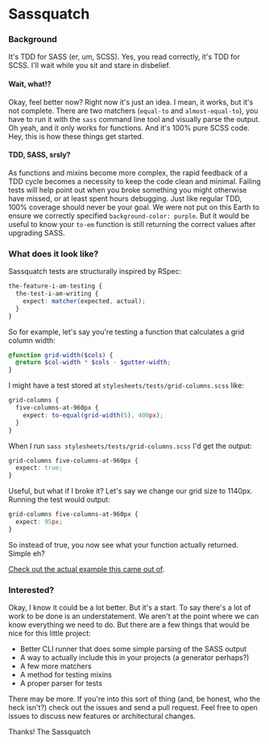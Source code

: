 # Sassquatch

### Background

It's TDD for SASS (er, um, SCSS). Yes, you read correctly, it's TDD for SCSS. I'll wait while you sit and stare in disbelief.

#### Wait, what!?

Okay, feel better now? Right now it's just an idea. I mean, it works, but it's not complete. There are two matchers (`equal-to` and `almost-equal-to`), you have to run it with the `sass` command line tool and visually parse the output. Oh yeah, and it only works for functions. And it's 100% pure SCSS code. Hey, this is how these things get started.

#### TDD, SASS, srsly?

As functions and mixins become more complex, the rapid feedback of a TDD cycle becomes a necessity to keep the code clean and minimal. Failing tests will help point out when you broke something you might otherwise have missed, or at least spent hours debugging. Just like regular TDD, 100% coverage should never be your goal. We were not put on this Earth to ensure we correctly specified `background-color: purple`. But it would be useful to know your `to-em` function is still returning the correct values after upgrading SASS.

### What does it look like?

Sassquatch tests are structurally inspired by RSpec:

```scss
the-feature-i-am-testing {
  the-test-i-am-writing {
    expect: matcher(expected, actual);
  }
}
```

So for example, let's say you're testing a function that calculates a grid column width:

```scss
@function grid-width($cols) {
  @return $col-width * $cols - $gutter-width;
}
```

I might have a test stored at `stylesheets/tests/grid-columns.scss` like:

```scss
grid-columns {
  five-columns-at-960px {
    expect: to-equal(grid-width(5), 400px);
  }
}
```

When I run `sass stylesheets/tests/grid-columns.scss` I'd get the output:

```css
grid-columns five-columns-at-960px {
  expect: true;
}
```

Useful, but what if I broke it? Let's say we change our grid size to 1140px. Running the test would output:

```css
grid-columns five-columns-at-960px {
  expect: 95px;
}
```

So instead of true, you now see what your function actually returned. Simple eh?

[Check out the actual example this came out of](https://github.com/joefiorini/sassquatch/tree/master/example).

### Interested?

Okay, I know it could be a lot better. But it's a start. To say there's a lot of work to be done is an understatement. We aren't at the point where we can know everything we need to do. But there are a few things that would be nice for this little project:

- Better CLI runner that does some simple parsing of the SASS output
- A way to actually include this in your projects (a generator perhaps?)
- A few more matchers
- A method for testing mixins
- A proper parser for tests

There may be more. If you're into this sort of thing (and, be honest, who the heck isn't?) check out the issues and send a pull request. Feel free to open issues to discuss new features or architectural changes.


Thanks!
The Sassquatch
